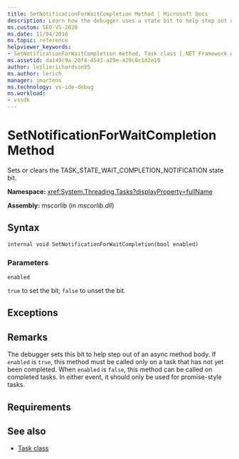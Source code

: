 ```yaml
---
title: SetNotificationForWaitCompletion Method | Microsoft Docs
description: Learn how the debugger uses a state bit to help step out of an async method body for promise-style tasks.
ms.custom: SEO-VS-2020
ms.date: 11/04/2016
ms.topic: reference
helpviewer_keywords:
- SetNotificationForWaitCompletion method, Task class [.NET Framework debug engines]
ms.assetid: da149c9a-20f4-4543-a29e-429c8c1d2e19
author: leslierichardson95
ms.author: lerich
manager: jmartens
ms.technology: vs-ide-debug
ms.workload:
- vssdk
---
```

# SetNotificationForWaitCompletion Method
Sets or clears the TASK_STATE_WAIT_COMPLETION_NOTIFICATION state bit.

 **Namespace:** <xref:System.Threading.Tasks?displayProperty=fullName>

 **Assembly:** mscorlib (in *mscorlib.dll*)

## Syntax

```vb
internal void SetNotificationForWaitCompletion(bool enabled)
```

### Parameters
 `enabled`

 `true` to set the bit; `false` to unset the bit.

## Exceptions

## Remarks
 The debugger sets this bit to help step out of an async method body. If `enabled` is `true`, this method must be called only on a task that has not yet been completed. When `enabled` is `false`, this method can be called on completed tasks. In either event, it should only be used for promise-style tasks.

## Requirements

## See also
- [Task class](../../extensibility/debugger/task-class-internal-members.md)
